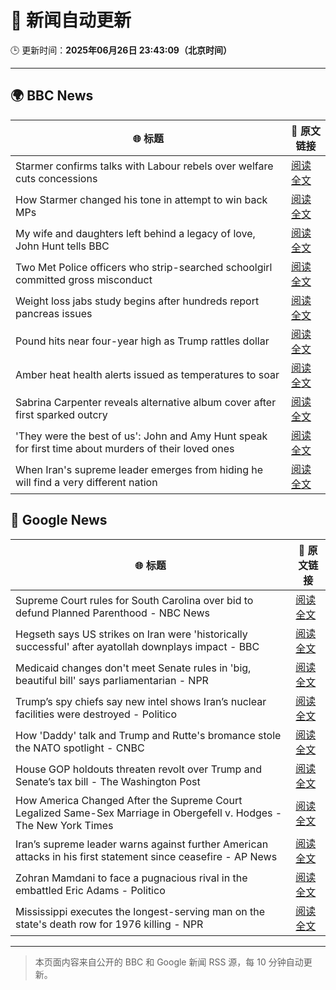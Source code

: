 # 🧠 新闻自动更新

🕒 更新时间：**2025年06月26日 23:43:09（北京时间）**

---

## 🌍 BBC News

| 🌐 标题 | 🔗 原文链接 |
|--------|-------------|
| Starmer confirms talks with Labour rebels over welfare cuts concessions | [阅读全文](https://www.bbc.com/news/articles/c8731w0d8yvo) |
| How Starmer changed his tone in attempt to win back MPs | [阅读全文](https://www.bbc.com/news/articles/cwyxgrpvjxro) |
| My wife and daughters left behind a legacy of love, John Hunt tells BBC | [阅读全文](https://www.bbc.com/news/articles/cy5wk716pzdo) |
| Two Met Police officers who strip-searched schoolgirl committed gross misconduct | [阅读全文](https://www.bbc.com/news/articles/ce8zyjdj067o) |
| Weight loss jabs study begins after hundreds report pancreas issues | [阅读全文](https://www.bbc.com/news/articles/c4ged0r1n3wo) |
| Pound hits near four-year high as Trump rattles dollar | [阅读全文](https://www.bbc.com/news/articles/cjrlyve8dq8o) |
| Amber heat health alerts issued as temperatures to soar | [阅读全文](https://www.bbc.com/news/articles/c79q8y84exdo) |
| Sabrina Carpenter reveals alternative album cover after first sparked outcry | [阅读全文](https://www.bbc.com/news/articles/cq6myp7582do) |
| 'They were the best of us': John and Amy Hunt speak for first time about murders of their loved ones | [阅读全文](https://www.bbc.com/news/videos/cp82l17397jo) |
| When Iran's supreme leader emerges from hiding he will find a very different nation | [阅读全文](https://www.bbc.com/news/articles/c0j4g1ll8yqo) |

## 📰 Google News

| 🌐 标题 | 🔗 原文链接 |
|--------|-------------|
| Supreme Court rules for South Carolina over bid to defund Planned Parenthood - NBC News | [阅读全文](https://news.google.com/rss/articles/CBMivwFBVV95cUxOM0tYSlVIOHYxbFh5Wml2LURPU0V4MUIyREFUSnd4VTgxVHBZRnpRakhIanRmMjBtM2xqU0tJTDZhMTlmU0RvWk8zNWFPSV9DOUkxdmxPS0pLTF9JWXVxMlBqNTlkejRNeEY5ai1laUVyRHhzQzlzYXd3Mml4MkpmRzN1VE4yaWlUSTF3bF8yQTlzQ3d5b1ZxSzduQ2wzY0hVUkU3Z3A3eE1XeVlIbnBoTW9yMTNjSXB0emhxaTY4TdIBVkFVX3lxTE1tUzRpQWt5dklGVndoQUFuRHlrM1hZMGdwVTQtNHN2c2xnNHZ5TWFIS1BCOGRPa2NON09HVHB4VndXUmJMR2pxZHR0djR0V0t4N19aeVRB?oc=5) |
| Hegseth says US strikes on Iran were 'historically successful' after ayatollah downplays impact - BBC | [阅读全文](https://news.google.com/rss/articles/CBMiVEFVX3lxTFBqNldkTXprbUI2dTN6UzA1NFk4bEd3WjVJQTVzdnRxOFNXV0JHanhVWFkwUkdVRWw1emFtUzQ2VFlxalZycC16TlNUUWUxcExrWlk5Tw?oc=5) |
| Medicaid changes don't meet Senate rules in 'big, beautiful bill' says parliamentarian - NPR | [阅读全文](https://news.google.com/rss/articles/CBMivwFBVV95cUxOX2xzakViRVNqeWliMGNxdDFKbW5JVXlQSU5XZ2toX19fWnJOc2R5Uk9rWktnbXhxZ0tjdHNsOEF4bkkwSllGMmR0M0lFWHRUVUZDY01DZENqaVl2MU42UU5FVFd1N05ZTzE1YVJFb29KVUpBY05FRlRZckNteHBYclk0WU1rMDItY3MwNllqMGpuN0t6X21RQlhjUVVieENZaHdxNF9TS1pPdEFvVDRpT01PcExXXzA5bjlFRDdpOA?oc=5) |
| Trump’s spy chiefs say new intel shows Iran’s nuclear facilities were destroyed - Politico | [阅读全文](https://news.google.com/rss/articles/CBMimgFBVV95cUxQU0ZqQUNXcXZnZ1pveE54NGh1WW9vRDFPamRmLWdNTlJiN3Y1ZHB0OXNjSUc0NUdBclY4QUNieGtuejRyS2pnRFpUTU5QNm91LWFQUW9jTEstd05mN3I4alZUb2hTX0FKdE93SVR6b1E3R3dGMXVWbl93N0dySF9MZjd6a1c0UDdBSUFHaWxGRjlMZkx6NGJfbXl3?oc=5) |
| How 'Daddy' talk and Trump and Rutte's bromance stole the NATO spotlight - CNBC | [阅读全文](https://news.google.com/rss/articles/CBMiowFBVV95cUxQWXJ4WnhySDZwWWtpUU9oM3hEU0steEYyNDVNcjUwa09pOXFZWTY3SnB3RDlTY0pSellIeWJvc00yOXhzN1VtaDJWSi1HUFdjV01SOW1rZk9EUlBYNE5FRUhoNFRGQTRHRHdUM1hPaUxPWWY2NkJFZTM5M2hkMWxlWGFQN3JUVFRFV3RFUWFDVXhuNk1wLUxCZXFpMHplaWJHNU000gGoAUFVX3lxTE1PazRrWlFYYTlGZkFmTmZXWGxYLXZ2YXFOM0RzVnM3S2tvMnVkS3M0U25iZE05SnhWT3FJeUJJa3pQUTlHb3ZCQUt1OGJBVTlKUHNPVWxVLVJaWk1rbFctdXlnVXZhSURNQkNvd0h0dE1NV0NjYkxiNnRUbUQzRnEtQ2lFV055MEVubWVCNzFLVW1ockpBQTZ0blYxSmpoaUl2WHBxVkJYNA?oc=5) |
| House GOP holdouts threaten revolt over Trump and Senate’s tax bill - The Washington Post | [阅读全文](https://news.google.com/rss/articles/CBMijwFBVV95cUxOeTZuVENoTlF2eFJQeDBSRy1KODhOazlDUF93VFMwVDZtWjRsY1lzSm1UdlBncVF2ZUNZN3NRWWFyZUY2NmNOTkMxQUd1aWdVSHVweUFOc1llWnV0cm55WkJmczB0UFMyaWhVY3dPN05WWHZ4b0d3R01tTWVCUXZfMU9FR01oUTRPQk1BTVZyYw?oc=5) |
| How America Changed After the Supreme Court Legalized Same-Sex Marriage in Obergefell v. Hodges - The New York Times | [阅读全文](https://news.google.com/rss/articles/CBMimgFBVV95cUxPTDU4VjhWbEtyRG42UFlTUktrXzM1bHNBdUhHeXhRaU5CZjU1c3BHXzNWSVlDR3oxZk92VjJzbjFjbDNFUG96RExTUlU3dlJhS1hBeWk4QjBiYnZwWUs0akhGUV9IZEpXQjZpUjVIanZOYlBTRWc5WHJpOG5jLVM3TDdQYkxxRzZxb09jUkZfdDVTVTNlNVRwYjRR?oc=5) |
| Iran’s supreme leader warns against further American attacks in his first statement since ceasefire - AP News | [阅读全文](https://news.google.com/rss/articles/CBMimgFBVV95cUxPazNFcFM2QTNmQzZtcmszWmVla0lha1E1UjM5LVBVY0FwMDJSSnRGM09pQk9LRTd2Tk4wX0RmV1k5aFJuRUJ5eHhJSlM0VVNNZkRob2Y2R1E1UGJ4MDBFVHd2TFViYk91M1NGallEWjR6R1dNUkxMR2ZqZjhxRk1xYzZvVnB1Yl9XbzlFZVRiMkNXUWk2S180b1Bn?oc=5) |
| Zohran Mamdani to face a pugnacious rival in the embattled Eric Adams - Politico | [阅读全文](https://news.google.com/rss/articles/CBMilgFBVV95cUxOTlhZZXZYYThZa01vdk1pLVRQSjJRTTJhUlk0RkJscEQ4bE9aV0dMaVFacGlKbjJKdHB6UWpVQlhyZEt0ZmI4T2VSMzltV3l3Z0ZLdVlJSEE5MDM0UTdQY0Q5N0hkbFBqSUpkcmVzWVBidDMtdDBlbE5QNXI0MGh1cEJIUmRSbVIwVmxDNVUxLW5VS0VRQlE?oc=5) |
| Mississippi executes the longest-serving man on the state's death row for 1976 killing - NPR | [阅读全文](https://news.google.com/rss/articles/CBMimwFBVV95cUxOQnB6YTdodVQ5TVViOWZ1TkdVb1h2VlNSalh4d0dVMHZicll6SXRRd2xUNnF1WVhNQ01zYWhrMDJuVmFzMjF0bW51ZFlTUDFIU1phNVlOTjM3RUpuaGhtLUZXSUxIbjlmYXhNZFJHVGdVbXl4eWo3SFBTZl82M3QtSUotMHVLb3JadlhTWEZXME9zcjZRU29Eb1c0TQ?oc=5) |

---
> 本页面内容来自公开的 BBC 和 Google 新闻 RSS 源，每 10 分钟自动更新。